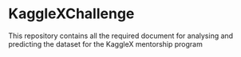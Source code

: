 # KaggleXChallenge
This repository contains all the required document for analysing and predicting the dataset for the KaggleX mentorship program
